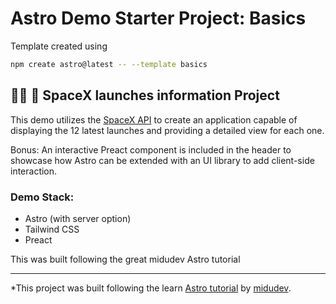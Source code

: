 # Astro Demo Starter Project: Basics

Template created using

```sh
npm create astro@latest -- --template basics
``` 

## 🧑‍🚀 🚀 SpaceX launches information Project

This demo utilizes the [SpaceX API](https://api.spacexdata.com/v5/) to create an application capable of displaying the 12 latest launches and providing a detailed view for each one.

Bonus: An interactive Preact component is included in the header to showcase how Astro can be extended with an UI library to add client-side interaction.

### Demo Stack:
- Astro (with server option)
- Tailwind CSS
- Preact

This was built following the great midudev Astro tutorial

---

*This project was built following the learn [Astro tutorial](https://www.youtube.com/watch?v=RB5tR_nqUEw) by [midudev](https://github.com/midudev).

